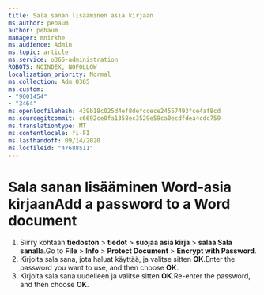 ```yaml
---
title: Sala sanan lisääminen asia kirjaan
ms.author: pebaum
author: pebaum
manager: mnirkhe
ms.audience: Admin
ms.topic: article
ms.service: o365-administration
ROBOTS: NOINDEX, NOFOLLOW
localization_priority: Normal
ms.collection: Adm_O365
ms.custom:
- "9001454"
- "3464"
ms.openlocfilehash: 439b18c025d4ef8defccece24557493fce4af8cd
ms.sourcegitcommit: c6692ce0fa1358ec3529e59ca0ecdfdea4cdc759
ms.translationtype: MT
ms.contentlocale: fi-FI
ms.lasthandoff: 09/14/2020
ms.locfileid: "47688511"
---
```

# <a name="add-a-password-to-a-word-document"></a><span data-ttu-id="68f22-102">Sala sanan lisääminen Word-asia kirjaan</span><span class="sxs-lookup"><span data-stu-id="68f22-102">Add a password to a Word document</span></span>

1. <span data-ttu-id="68f22-103">Siirry kohtaan **tiedoston**  >  **tiedot**  >  **suojaa asia kirja**  >  **salaa Sala sanalla**.</span><span class="sxs-lookup"><span data-stu-id="68f22-103">Go to **File** > **Info** > **Protect Document** > **Encrypt with Password**.</span></span>
2. <span data-ttu-id="68f22-104">Kirjoita sala sana, jota haluat käyttää, ja valitse sitten **OK**.</span><span class="sxs-lookup"><span data-stu-id="68f22-104">Enter the password you want to use, and then choose **OK**.</span></span>
3. <span data-ttu-id="68f22-105">Kirjoita sala sana uudelleen ja valitse sitten **OK**.</span><span class="sxs-lookup"><span data-stu-id="68f22-105">Re-enter the password, and then choose **OK**.</span></span>